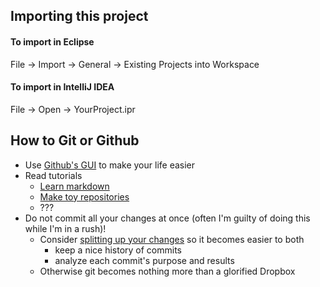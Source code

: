 ## Importing this project
#### To import in Eclipse
File -> Import -> General -> Existing Projects into Workspace
#### To import in IntelliJ IDEA
File -> Open -> YourProject.ipr

## How to Git or Github
* Use [Github's GUI](https://desktop.github.com) to make your life easier
* Read tutorials
  * [Learn markdown](https://guides.github.com/features/mastering-markdown/)
  * [Make toy repositories](https://guides.github.com/activities/hello-world/)
  * ???
* Do not commit all your changes at once (often I'm guilty of doing this while I'm in a rush)!
  * Consider [splitting up your changes](http://stackoverflow.com/a/18531719) so it becomes easier to both
    * keep a nice history of commits
    * analyze each commit's purpose and results
  * Otherwise git becomes nothing more than a glorified Dropbox
